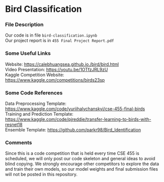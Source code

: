 # Bird Classification

### File Description
Our code is in file `bird-classification.ipynb` <br>
Our project report is in `455 Final Project Report.pdf`

### Some Useful Links
Website: https://calebhuangsea.github.io./bird/bird.html <br>
Video Presentation: https://youtu.be/1OTfzJRL9zU <br>
Kaggle Competition Website: https://www.kaggle.com/competitions/birds23sp

### Some Code References
Data Preprocessing Template: https://www.kaggle.com/code/yuriihalychanskyi/cse-455-final-birds <br>
Training and Prediction Template: https://www.kaggle.com/code/pjreddie/transfer-learning-to-birds-with-resnet18 <br>
Ensemble Template: https://github.com/parkr98/Bird_Identification

### Comments
Since this is a code competition that is held every time CSE 455 is scheduled, we will only post our code skeleton and general ideas to avoid blind copying. We strongly encourage other competitors to explore the data and train their own models, so our model weights and final submission files will not be posted in this repository.
